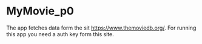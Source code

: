 # MyMovie_p0
The app fetches data form the sit https://www.themoviedb.org/.
For running this app you need a auth key form this site.
